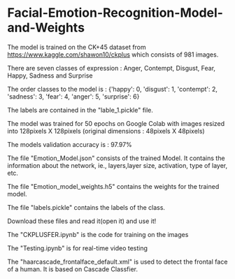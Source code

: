 # Facial-Emotion-Recognition-Model-and-Weights
The model is trained on the CK+45 dataset from https://www.kaggle.com/shawon10/ckplus which consists of 981 images.

There are seven classes of expression : Anger, Contempt, Disgust, Fear, Happy, Sadness and Surprise

The order classes to the model is : {'happy': 0, 'disgust': 1, 'contempt': 2, 'sadness': 3, 'fear': 4, 'anger': 5, 'surprise': 6}

The labels are contained in the "lable_1.pickle" file.

The model was trained for 50 epochs on Google Colab with images resized into 128pixels X 128pixels (original dimensions : 48pixels X 48pixels)

The models validation accuracy is : 97.97%

The file "Emotion_Model.json" consists of the trained Model. It contains the information about the network, ie., layers,layer size, activation, type of layer, etc.

The file "Emotion_model_weights.h5" contains the weights for the trained model.

The file "labels.pickle" contains the labels of the class.

Download these files and read it(open it) and use it!

The "CKPLUSFER.ipynb" is the code for training on the images

The "Testing.ipynb" is for real-time video testing

The "haarcascade_frontalface_default.xml" is used to detect the frontal face of a human. It is based on Cascade Classfier.
